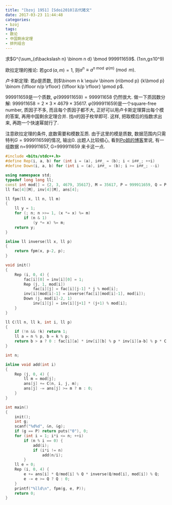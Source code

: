 ```yaml
---
title: "[bzoj 1951] [Sdoi2010]古代猪文"
date: 2017-03-23 11:44:48
categories:
- bzoj
tags:
- 数论
- 中国剩余定理
- 排列组合
---
```

求$G^{\sum_{d\backslash n} \binom n d} \bmod 999911659$. (1&le;n,g&le;10^9)
<!--more-->
欧拉定理的推论: 若$\gcd(a,m)=1$, 则$a^n \equiv a^{n \bmod \varphi(m)} \pmod m$.

卢卡斯定理: 若$p$是质数, 则$\binom n k \equiv \binom {n\bmod p} {k\bmod p} \binom {\lfloor n/p \rfloor} {\lfloor k/p \rfloor} \pmod p$.

999911659是一个质数, $\varphi(999911659) = 999911658$ 仍然很大. 做一下质因数分解: $999911658 = 2\times 3\times 4679\times 35617$. $\varphi(999911659)$是一个square-free number, 质因子不多, 而且每个质因子都不大, 正好可以用卢卡斯定理算出每个模的答案, 再用中国剩余定理合并. 找$n$的因子枚举即可. 这样, 把取模后的指数求出来, 再跑一个快速幂就行了.

注意欧拉定理的条件, 底数需要和模数互质. 由于这里的模是质数, 数据范围内只需特判$G=999911659$的情况, 输出0. 出题人比较细心, 看到[Po姐的博客](http://blog.csdn.net/popoqqq/article/details/40783229)里说, 有一组数据 n=999911657, G=999911659 来卡这一点.

```cpp
#include <bits/stdc++.h>
#define Rep(i, a, b) for (int i = (a), i##_ = (b); i < i##_; ++i)
#define Down(i, a, b) for (int i = (a), i##_ = (b); i >= i##_; --i)

using namespace std;
typedef long long ll;
const int mod[] = {2, 3, 4679, 35617}, M = 35617, P = 999911659, Q = P-1;
ll fac[4][M], inv[4][M], ans[4];

ll fpm(ll x, ll n, ll m)
{
	ll y = 1;
	for (; n; n >>= 1, (x *= x) %= m)
		if (n & 1)
			(y *= x) %= m;
	return y;
}

inline ll inverse(ll x, ll p)
{
	return fpm(x, p-2, p);
}

void init()
{
	Rep (i, 0, 4) {
		fac[i][0] = inv[i][0] = 1;
		Rep (j, 1, mod[i])
			fac[i][j] = fac[i][j-1] * j % mod[i];
		inv[i][mod[i]-1] = inverse(fac[i][mod[i]-1], mod[i]);
		Down (j, mod[i]-2, 1)
			inv[i][j] = inv[i][j+1] * (j+1) % mod[i];
	}
}

ll C(ll n, ll k, int i, ll p)
{
	if (!n && !k) return 1;
	ll a = n % p, b = k % p;
	return b > a ? 0 : fac[i][a] * inv[i][b] % p * inv[i][a-b] % p * C(n/p, k/p, i, p) % p;
}

int n;

inline void add(int i)
{
	Rep (j, 0, 4) {
		ll m = mod[j];
		ans[j] += C(n, i, j, m);
		ans[j] -= ans[j] >= m ? m : 0;
	}
}

int main()
{
	init();
	int g;
	scanf("%d%d", &n, &g);
	if (g == P) return puts("0"), 0;
	for (int i = 1; i*i <= n; ++i)
		if (n % i == 0) {
			add(i);
			if (i*i != n)
				add(n/i);
		}
	ll e = 0;
	Rep (i, 0, 4) {
		e += ans[i] * Q/mod[i] % Q * inverse(Q/mod[i], mod[i]) % Q;
		e -= e >= Q ? Q : 0;
	}
	printf("%lld\n", fpm(g, e, P));
	return 0;
}
```